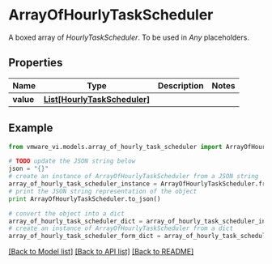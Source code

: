 # ArrayOfHourlyTaskScheduler

A boxed array of *HourlyTaskScheduler*. To be used in *Any* placeholders. 

## Properties
Name | Type | Description | Notes
------------ | ------------- | ------------- | -------------
**value** | [**List[HourlyTaskScheduler]**](HourlyTaskScheduler.md) |  | 

## Example

```python
from vmware_vi.models.array_of_hourly_task_scheduler import ArrayOfHourlyTaskScheduler

# TODO update the JSON string below
json = "{}"
# create an instance of ArrayOfHourlyTaskScheduler from a JSON string
array_of_hourly_task_scheduler_instance = ArrayOfHourlyTaskScheduler.from_json(json)
# print the JSON string representation of the object
print ArrayOfHourlyTaskScheduler.to_json()

# convert the object into a dict
array_of_hourly_task_scheduler_dict = array_of_hourly_task_scheduler_instance.to_dict()
# create an instance of ArrayOfHourlyTaskScheduler from a dict
array_of_hourly_task_scheduler_form_dict = array_of_hourly_task_scheduler.from_dict(array_of_hourly_task_scheduler_dict)
```
[[Back to Model list]](../README.md#documentation-for-models) [[Back to API list]](../README.md#documentation-for-api-endpoints) [[Back to README]](../README.md)


